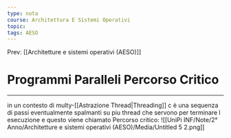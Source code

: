 ```yaml
---
type: nota
course: Architettura E Sistemi Operativi
topic: 
tags: AESO
---
```


Prev: [[Architetture e sistemi operativi (AESO)]]

# Programmi Paralleli Percorso Critico
---
in un contesto di multy-[[Astrazione Thread|Threading]] c è una sequenza di passi eventualmente spalmanti su piu thread che servono per terminare l esecuzione e questo viene chiamato Percorso critico:
![[UniPi INF/Note/2° Anno/Architetture e sistemi operativi (AESO)/Media/Untitled 5 2.png]]
